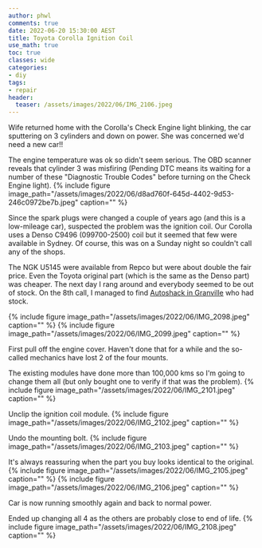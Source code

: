 ```yaml
---
author: phwl
comments: true
date: 2022-06-20 15:30:00 AEST
title: Toyota Corolla Ignition Coil
use_math: true
toc: true
classes: wide
categories:
- diy
tags:
- repair
header:
  teaser: /assets/images/2022/06/IMG_2106.jpeg
---
```


Wife returned home with the Corolla's Check Engine light blinking,
the car sputtering on 3 cylinders and down on power. She was concerned
we'd need a new car!!

The engine temperature was ok so didn't seem serious.
The OBD scanner reveals that cylinder 3 was misfiring
(Pending DTC means its waiting for a number of these
"Diagnostic Trouble Codes" before turning on the Check Engine light). 
{% include figure image_path="/assets/images/2022/06/d8ad760f-645d-4402-9d53-246c0972be7b.jpeg" caption="" %}

Since the spark plugs were changed a couple of years ago (and this
is a low-mileage car), suspected the problem was the ignition coil.
Our Corolla uses a Denso C9496 (099700-2500) coil but it seemed that few
were available in Sydney. Of course, this was on a Sunday night so 
couldn't call any of the shops.

The NGK U5145 were available from Repco but were about double
the fair price. Even the Toyota original part (which is the same as the 
Denso part) was cheaper.
The next day I rang around and everybody seemed to be out of stock.
On the 8th call, I managed to find [Autoshack in
Granville](https://goo.gl/maps/MnpPLmhir7jEcZMN9) who had stock.

{% include figure image_path="/assets/images/2022/06/IMG_2098.jpeg" caption="" %}
{% include figure image_path="/assets/images/2022/06/IMG_2099.jpeg" caption="" %}

First pull off the engine cover. Haven't done that for a while and
the so-called mechanics have lost 2 of the four mounts.

The existing modules have done more than 100,000 kms so I'm going
to change them all (but only bought one to verify if that was the
problem).
{% include figure image_path="/assets/images/2022/06/IMG_2101.jpeg" caption="" %}

Unclip the ignition coil module.
{% include figure image_path="/assets/images/2022/06/IMG_2102.jpeg" caption="" %}

Undo the mounting bolt.
{% include figure image_path="/assets/images/2022/06/IMG_2103.jpeg" caption="" %}

It's always reassuring when the part you buy looks identical to the 
original.
{% include figure image_path="/assets/images/2022/06/IMG_2105.jpeg" caption="" %}
{% include figure image_path="/assets/images/2022/06/IMG_2106.jpeg" caption="" %}

Car is now running smoothly again and back to normal power.

Ended up changing all 4 as the others are probably close to end of life.
{% include figure image_path="/assets/images/2022/06/IMG_2108.jpeg" caption="" %}


